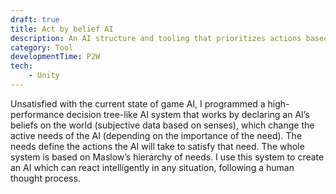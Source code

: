 ```yaml
---
draft: true
title: Act by belief AI
description: An AI structure and tooling that prioritizes actions based on an agent's beliefs of the world.
category: Tool
developmentTime: P2W
tech:
    - Unity
---
```


Unsatisfied with the current state of game AI, I programmed a high-performance decision tree-like AI system that works by declaring an AI’s beliefs on the world (subjective data based on senses), which change the active needs of the AI (depending on the importance of the need). The needs define the actions the AI will take to satisfy that need. The whole system is based on Maslow’s hierarchy of needs. I use this system to create an AI which can react intelligently in any situation, following a human thought process.
